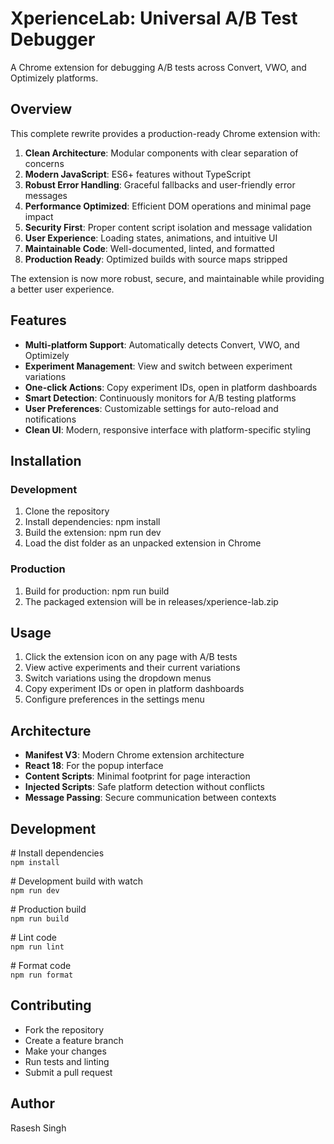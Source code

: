 # XperienceLab: Universal A/B Test Debugger

A Chrome extension for debugging A/B tests across Convert, VWO, and Optimizely platforms.

## Overview

This complete rewrite provides a production-ready Chrome extension with:

1.  **Clean Architecture**: Modular components with clear separation of concerns
2.  **Modern JavaScript**: ES6+ features without TypeScript
3.  **Robust Error Handling**: Graceful fallbacks and user-friendly error messages
4.  **Performance Optimized**: Efficient DOM operations and minimal page impact
5.  **Security First**: Proper content script isolation and message validation
6.  **User Experience**: Loading states, animations, and intuitive UI
7.  **Maintainable Code**: Well-documented, linted, and formatted
8.  **Production Ready**: Optimized builds with source maps stripped

The extension is now more robust, secure, and maintainable while providing a better user experience.

## Features

*   **Multi-platform Support**: Automatically detects Convert, VWO, and Optimizely
*   **Experiment Management**: View and switch between experiment variations
*   **One-click Actions**: Copy experiment IDs, open in platform dashboards
*   **Smart Detection**: Continuously monitors for A/B testing platforms
*   **User Preferences**: Customizable settings for auto-reload and notifications
*   **Clean UI**: Modern, responsive interface with platform-specific styling

## Installation

### Development

1.  Clone the repository
2.  Install dependencies: npm install
3.  Build the extension: npm run dev
4.  Load the dist folder as an unpacked extension in Chrome

### Production

1.  Build for production: npm run build
2.  The packaged extension will be in releases/xperience-lab.zip

## Usage

1.  Click the extension icon on any page with A/B tests
2.  View active experiments and their current variations
3.  Switch variations using the dropdown menus
4.  Copy experiment IDs or open in platform dashboards
5.  Configure preferences in the settings menu

## Architecture

*   **Manifest V3**: Modern Chrome extension architecture
*   **React 18**: For the popup interface
*   **Content Scripts**: Minimal footprint for page interaction
*   **Injected Scripts**: Safe platform detection without conflicts
*   **Message Passing**: Secure communication between contexts

## Development

\# Install dependencies  
```npm install```

\# Development build with watch  
```npm run dev```

\# Production build  
```npm run build```

\# Lint code  
```npm run lint```

\# Format code  
```npm run format```

## Contributing

*   Fork the repository
*   Create a feature branch
*   Make your changes
*   Run tests and linting
*   Submit a pull request


## Author

Rasesh Singh